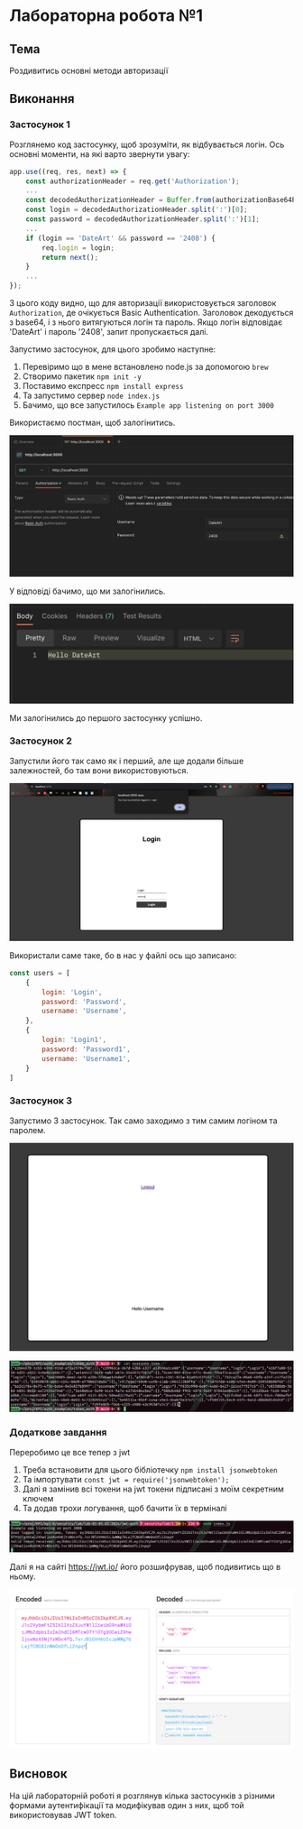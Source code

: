 # Лабораторна робота №1

## Тема

Роздивитись основні методи авторизації

## Виконання

### Застосунок 1

Розглянемо код застосунку, щоб зрозуміти, як відбувається логін. Ось основні моменти, на які варто звернути увагу:

```javascript
app.use((req, res, next) => {
    const authorizationHeader = req.get('Authorization');
    ...
    const decodedAuthorizationHeader = Buffer.from(authorizationBase64Part, 'base64').toString('utf-8');
    const login = decodedAuthorizationHeader.split(':')[0];
    const password = decodedAuthorizationHeader.split(':')[1];
    ...
    if (login == 'DateArt' && password == '2408') {
        req.login = login;
        return next();
    }
    ...
});
```

З цього коду видно, що для авторизації використовується заголовок `Authorization`, де очікується Basic Authentication. Заголовок декодується з base64, і з нього витягуються логін та пароль. Якщо логін відповідає 'DateArt' і пароль '2408', запит пропускається далі.

Запустимо застосунок, для цього зробимо наступне:

1. Перевіримо що в мене встановлено node.js за допомогою `brew`
2. Створимо пакетик `npm init -y`
3. Поставимо експресс `npm install express`
4. Та запустимо сервер `node index.js`
5. Бачимо, що все запустилось `Example app listening on port 3000`

Використаємо постман, щоб залогінитись.

![Рисунок 1 - Перший запит](image.png)

У відповіді бачимо, що ми залогінились.

![Рисунок 2 - Відповідь 1-го застосунку](image-1.png)

Ми залогінились до першого застосунку успішно.

### Застосунок 2

Запустили його так само як і перший, але ще додали більше залежностей, бо там вони використовуються.

![Рисунок 2 - Вхід за допомогою форми](image-3.png)

Використали саме таке, бо в нас у файлі ось що записано:

```javascript
const users = [
    {
        login: 'Login',
        password: 'Password',
        username: 'Username',
    },
    {
        login: 'Login1',
        password: 'Password1',
        username: 'Username1',
    }
]
```

### Застосунок 3

Запустимо 3 застосунок. Так само заходимо з тим самим логіном та паролем.

![Рисунок 3 - Вхід за допомогою токена](image-4.png)

![Рисунок 4 - Токени у файлику після кількох логінів](image-2.png)

### Додаткове завдання

Переробимо це все тепер з jwt

1. Треба встановити для цього бібліотечку `npm install jsonwebtoken`
2. Та імпортувати `const jwt = require('jsonwebtoken');`
3. Далі я замінив всі токени на jwt токени підписані з моїм секретним ключем
4. Та додав трохи логування, щоб бачити їх в терміналі

![Рисунок 5 - Залогований токен](image-5.png)

Далі я на сайті <https://jwt.io/> його розшифрував, щоб подивитись що в ньому.

![Рисунок 6 - Розшифрований токен](image-6.png)

## Висновок

На цій лабораторній роботі я розглянув кілька застосунків з різними формами аутентифікації та модифікував один з них, щоб той використовував JWT token.

